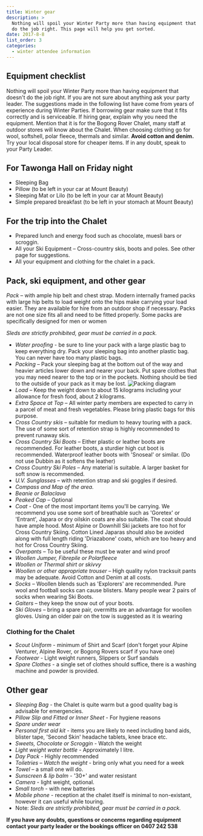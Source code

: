 ```yaml
---
title: Winter gear
description: >
  Nothing will spoil your Winter Party more than having equipment that doesn't
  do the job right. This page will help you get sorted.
date: 2017-8-8
list_order: 3
categories:
  - winter attendee information
---
```


## Equipment checklist

Nothing will spoil your Winter Party more than having equipment that doesn't do
the job right. If you are not sure about anything ask your party leader. The
suggestions made in the following list have come from years of experience during
Winter Parties. If borrowing gear make sure that it fits correctly and is
serviceable. If hiring gear, explain why you need the equipment. Mention that it
is for the Bogong Rover Chalet, many staff at outdoor stores will know about the
Chalet. When choosing clothing go for wool, softshell, polar fleece, thermals
and similar. **Avoid cotton and denim.** Try your local disposal store for
cheaper items. If in any doubt, speak to your Party Leader.

## For Tawonga Hall on Friday night

- Sleeping Bag
- Pillow (to be left in your car at Mount Beauty)
- Sleeping Mat or Lilo (to be left in your car at Mount Beauty)
- Simple prepared breakfast (to be left in your stomach at Mount Beauty)

## For the trip into the Chalet

- Prepared lunch and energy food such as chocolate, muesli bars or scroggin.
- All your Ski Equipment – Cross-country skis, boots and poles. See other page
  for suggestions.
- All your equipment and clothing for the chalet in a pack.

## Pack, ski equipment, and other gear

_Pack_ – with ample hip belt and chest strap. Modern internally framed packs
with large hip belts to load weight onto the hips make carrying your load
easier. They are available for hire from an outdoor shop if necessary. Packs are
not one size fits all and need to be fitted properly. Some packs are
specifically designed for men or women

_Sleds are strictly prohibited, gear must be carried in a pack._

- _Water proofing_ - be sure to line your pack with a large plastic bag to keep
  everything dry. Pack your sleeping bag into another plastic bag. You can never
  have too many plastic bags.
- _Packing_ – Pack your sleeping bag at the bottom out of the way and heavier
  articles lower down and nearer your back. Put spare clothes that you may need
  nearer to the top or in the pockets. Nothing should be tied to the outside of
  your pack as it may be lost.
![Packing diagram](/images/pack.png)
- _Load_ – Keep the weight down to about 15 kilograms including your allowance
  for fresh food, about 2 kilograms.
- _Extra Space at Top_ – All winter party members are expected to carry in a
  parcel of meat and fresh vegetables. Please bring plastic bags for this
  purpose.
- _Cross Country skis_ – suitable for medium to heavy touring with a pack. The
  use of some sort of retention strap is highly recommended to prevent runaway
  skis.
- _Cross Country Ski Boots_ – Either plastic or leather boots are recommended.
  For leather boots, a sturdier high cut boot is recommended.  Waterproof
  leather boots with 'Snoseal' or similar. (Do not use Dubbin as it softens the
  leather)
- _Cross Country Ski Poles_ – Any material is suitable. A larger basket for soft
  snow is recommended.
- _U.V. Sunglasses_ – with retention strap and ski goggles if desired.
- _Compass and Map of the area._
- _Beanie or Balaclava_
- _Peaked Cap_ – Optional
- _Coat_ - One of the most important items you'll be carrying. We recommend you
  use some sort of breathable such as 'Goretex' or 'Entrant', Japara or dry
  oilskin coats are also suitable. The coat should have ample hood. Most Alpine
  or Downhill Ski jackets are too hot for Cross Country Skiing. Cotton Lined
  Japaras should also be avoided along with full length riding 'Driazabone'
  coats, which are too heavy and hot for Cross Country Skiing.
- _Overpants_ – To be useful these must be water and wind proof
- _Woollen Jumper, Fibrepile or Polarfleece_
- _Woollen or Thermal shirt or skivvy_
- _Woollen or other appropriate trouser_ – High quality nylon tracksuit pants
  may be adequate. Avoid Cotton and Denim at all costs.
- _Socks_ – Woollen blends such as 'Explorers' are recommended. Pure wool and
  football socks can cause blisters. Many people wear 2 pairs of socks when
  wearing Ski Boots.
- _Gaiters_ – they keep the snow out of your boots.
- _Ski Gloves_ – bring a spare pair, overmitts are an advantage for woollen
  gloves. Using an older pair on the tow is suggested as it is wearing

### Clothing for the Chalet

- _Scout Uniform_ - minimum of Shirt and Scarf (don't forget your Alpine
  Venturer, Alpine Rover, or Bogong Rovers scarf if you have one)
- _Footwear_ - Light weight runners, Slippers or Surf sandals
- _Spare Clothes_ - a single set of clothes should suffice, there is a washing
  machine and powder is provided.

## Other gear

- _Sleeping Bag_ - the Chalet is quite warm but a good quality bag is advisable
  for emergencies.
- _Pillow Slip and Fitted or Inner Sheet_ - For hygiene reasons
- _Spare under wear_
- _Personal first aid kit_ - items you are likely to need including band aids,
  blister tape, 'Second Skin' headache tablets, knee brace etc.
- _Sweets, Chocolate or Scroggin_ - Watch the weight
- _Light weight water bottle_ - Approximately I litre.
- _Day Pack_ - Highly recommended
- _Toiletries – Watch the weight_ - bring only what you need for a week
- _Towel_ – a small one will do.
- _Sunscreen & lip balm_ - '30+' and water resistant
- _Camera_ - light weight, optional.
- _Small torch_ - with new batteries
- _Mobile phone_ - reception at the chalet itself is minimal to non-existant,
  however it can useful while touring.
 - Note: _Sleds are strictly prohibited, gear must be carried in a pack._

**If you have any doubts, questions or concerns regarding equipment contact your
party leader or the bookings officer on 0407 242 538**

